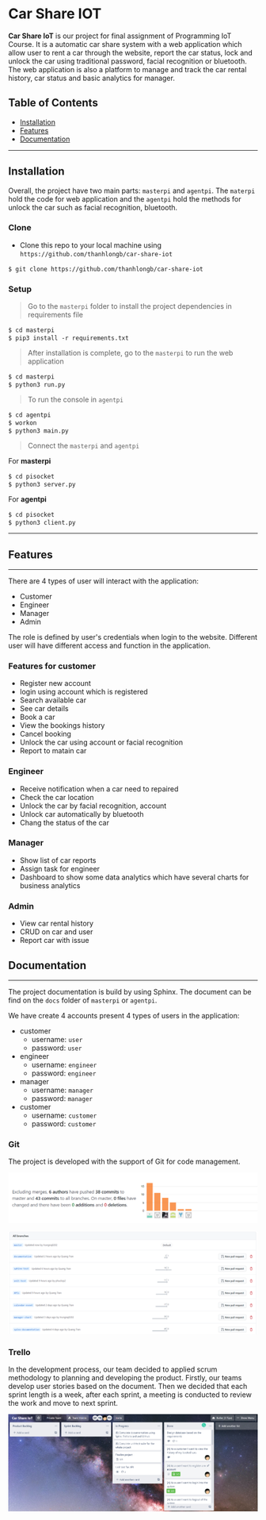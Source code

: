 # Car Share IOT

**Car Share IoT** is our project for final assignment of Programming IoT Course. It is a automatic car share system with a web application which allow user to rent a car through the website, report the car status, lock and unlock the car using traditional password, facial recognition or bluetooth. The web application is also a platform to manage and track the car rental history, car status and basic analytics for manager. 

## Table of Contents

- [Installation](#installation)
- [Features](#features)
- [Documentation](#Documentation)

---

## Installation

Overall, the project have two main parts: `masterpi` and `agentpi`. The `materpi` hold the code for web application and the `agentpi` hold the methods for unlock the car such as facial recognition, bluetooth. 

### Clone 

- Clone this repo to your local machine using `https://github.com/thanhlongb/car-share-iot`

```shell
$ git clone https://github.com/thanhlongb/car-share-iot
```

### Setup

> Go to the `masterpi` folder to install the project dependencies in requirements file

```shell
$ cd masterpi
$ pip3 install -r requirements.txt
```

> After installation is complete, go to the `masterpi` to run the web application

```shell
$ cd masterpi
$ python3 run.py
```

> To run the console in `agentpi`

```shell
$ cd agentpi
$ workon 
$ python3 main.py
```

> Connect the `masterpi` and `agentpi`  

For **masterpi**    

```shell
$ cd pisocket
$ python3 server.py 
```

For **agentpi**
```shell
$ cd pisocket
$ python3 client.py 
```
---

## Features
---
There are 4 types of user will interact with the application:   
- Customer  
- Engineer  
- Manager   
- Admin  

The role is defined by user's credentials when login to the website. Different user will have different access and function in the application. 
### Features for customer  
- Register new account
- login using account which is registered
- Search available car
- See car details
- Book a car
- View the bookings history
- Cancel booking
- Unlock the car using account or facial recognition
- Report to matain car  
### Engineer  
- Receive notification when a car need to repaired
- Check the car location
- Unlock the car by facial recognition, account
- Unlock car automatically by bluetooth
- Chang the status of the car  
### Manager
- Show list of car reports
- Assign task for engineer 
- Dashboard to show some data analytics which have several charts for business analytics  
### Admin
- View car rental history
- CRUD on car and user
- Report car with issue

## Documentation
---

The project documentation is build by using Sphinx. The document can be find on the `docs` folder of `masterpi` or `agentpi`.  

We have create 4 accounts present 4 types of users in the application:
- customer
    - username: `user`
    - password: `user`
- engineer
    - username: `engineer`
    - password: `engineer`
- manager
    - username: `manager`
    - password: `manager`
- customer
    - username: `customer`
    - password: `customer`  
### Git
The project is developed with the support of Git for code management.   

![git_commit_summarize](img/git-commit.png)   

![git_branches](img/git-branches.png)

### Trello  
In the development process, our team decided to applied scrum methodology to planning and developing the product. Firstly, our teams develop user stories based on the document. Then we decided that each sprint length is a week, after each sprint, a meeting is conducted to review the work and move to next sprint. 

![trello](img/Trello.png)

